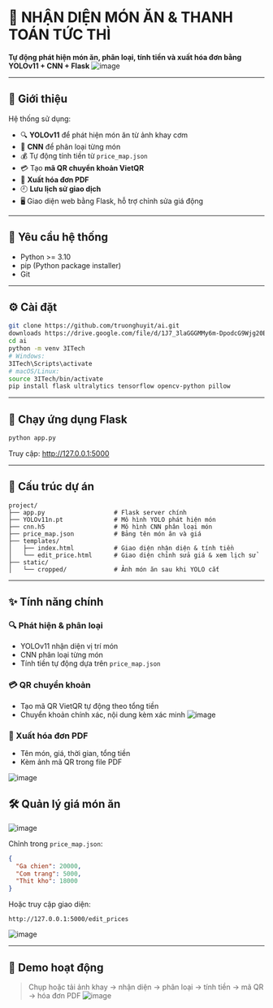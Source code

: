 # 🍱 NHẬN DIỆN MÓN ĂN & THANH TOÁN TỨC THÌ

**Tự động phát hiện món ăn, phân loại, tính tiền và xuất hóa đơn bằng YOLOv11 + CNN + Flask**
![image](https://github.com/user-attachments/assets/79fc5414-ab65-4152-a289-e49e1c6047fc)

---

## 🧠 Giới thiệu

Hệ thống sử dụng:
- 🔍 **YOLOv11** để phát hiện món ăn từ ảnh khay cơm
- 🧠 **CNN** để phân loại từng món
- 💰 Tự động tính tiền từ `price_map.json`
- 💳 Tạo **mã QR chuyển khoản VietQR**
- 🧾 **Xuất hóa đơn PDF**
- 🕘 **Lưu lịch sử giao dịch**
- 🖥️ Giao diện web bằng Flask, hỗ trợ chỉnh sửa giá động

---

## 🔧 Yêu cầu hệ thống

- Python >= 3.10  
- pip (Python package installer)  
- Git

---

## ⚙️ Cài đặt

```bash
git clone https://github.com/truonghuyit/ai.git
downloads https://drive.google.com/file/d/1J7_3laGGGMMy6m-DpodcG9Wjg20BVNgT/view?usp=sharing
cd ai
python -m venv 3ITech
# Windows:
3ITech\Scripts\activate
# macOS/Linux:
source 3ITech/bin/activate
pip install flask ultralytics tensorflow opencv-python pillow
```

---

## 🚀 Chạy ứng dụng Flask

```bash
python app.py
```

Truy cập: http://127.0.0.1:5000

---

## 📂 Cấu trúc dự án

```
project/
├── app.py                   # Flask server chính
├── YOLOv11n.pt              # Mô hình YOLO phát hiện món
├── cnn.h5                   # Mô hình CNN phân loại món
├── price_map.json           # Bảng tên món ăn và giá
├── templates/
│   ├── index.html           # Giao diện nhận diện & tính tiền
│   └── edit_price.html      # Giao diện chỉnh sửa giá & xem lịch sử
├── static/
│   └── cropped/             # Ảnh món ăn sau khi YOLO cắt
```

---

## ✨ Tính năng chính

### 🔍 Phát hiện & phân loại

- YOLOv11 nhận diện vị trí món
- CNN phân loại từng món
- Tính tiền tự động dựa trên `price_map.json`

### 💳 QR chuyển khoản

- Tạo mã QR VietQR tự động theo tổng tiền
- Chuyển khoản chính xác, nội dung kèm xác minh
![image](https://github.com/user-attachments/assets/469ee8b2-f9bd-48f3-a4ae-6c98bc94c812)

### 🧾 Xuất hóa đơn PDF

- Tên món, giá, thời gian, tổng tiền
- Kèm ảnh mã QR trong file PDF

![image](https://github.com/user-attachments/assets/6594be01-bd99-44f1-b6b8-f85ed0a0877d)

## 🛠️ Quản lý giá món ăn
![image](https://github.com/user-attachments/assets/6e74ff41-db82-4498-8252-03abf28c79c3)


Chỉnh trong `price_map.json`:
```json
{
  "Ga chien": 20000,
  "Com trang": 5000,
  "Thit kho": 18000
}
```

Hoặc truy cập giao diện:
```
http://127.0.0.1:5000/edit_prices
```
![image](https://github.com/user-attachments/assets/72c4d749-38e6-4955-9662-1dc1a77ac6da)

---

## 📸 Demo hoạt động

> Chụp hoặc tải ảnh khay → nhận diện → phân loại → tính tiền → mã QR → hóa đơn PDF
![image](https://github.com/user-attachments/assets/793ccfae-c1f1-49c2-8822-cdaa6c84c551)


